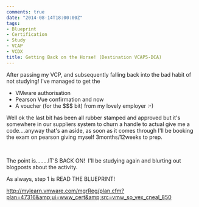 ```yaml
---
comments: true
date: "2014-08-14T18:00:00Z"
tags:
- Blueprint
- Certification
- Study
- VCAP
- VCDX
title: Getting Back on the Horse! (Destination VCAP5-DCA)
---
```

After passing my VCP, and subsequently falling back into the bad habit of not studying! I've managed to get the
<ul>
	<li>VMware authorisation</li>
	<li>Pearson Vue confirmation
and now</li>
	<li>A voucher (for the $$$ bit) from my lovely employer :-)</li>
</ul>
Well ok the last bit has been all rubber stamped and approved but it's somewhere in our suppliers system to churn a handle to actual give me a code....anyway that's an aside, as soon as it comes through I'll be booking the exam on pearson giving myself 3months/12weeks to prep.

&nbsp;

The point is........IT'S BACK ON!  I'll be studying again and blurting out blogposts about the activity.

As always, step 1 is READ THE BLUEPRINT!

<a href="http://mylearn.vmware.com/mgrReg/plan.cfm?plan=47316&amp;ui=www_cert&amp;src=vmw_so_vex_cneal_850">http://mylearn.vmware.com/mgrReg/plan.cfm?plan=47316&amp;ui=www_cert&amp;src=vmw_so_vex_cneal_850</a>

&nbsp;
